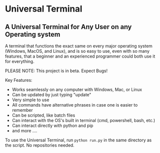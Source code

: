 
# Universal Terminal
A Universal Terminal for Any User on any Operating system
-
A terminal that functions the exact same on every major operating system (Windows, MacOS, and Linux), and is so easy to use, even with so many features, that a beginner and an experienced programmer could both use it for everything.

PLEASE NOTE:
This project is in beta. Expect Bugs!

Key Features:
- Works seamlessly on any computer with Windows, Mac, or Linux
- Can be updated by just typing "update"
- Very simple to use
- All commands have alternative phrases in case one is easier to remember 
- Can be scripted, like batch files
- Can interact with the OS's built in terminal (cmd, powershell, bash, etc.)
- Can interact directly with python and pip
- and more ....

To use the Universal Terminal, run `python run.py` in the same directory as the script. No repositories needed.
